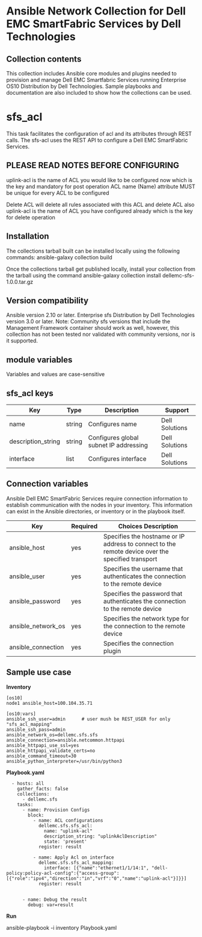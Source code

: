 Ansible Network Collection for Dell EMC SmartFabric Services by Dell Technologies
=================================================================================

Collection contents
-------------------
This collection includes Ansible core modules and plugins needed to provision and manage Dell EMC Smartfabric Services running Enterprise OS10 Distribution by Dell Technologies. Sample playbooks and documentation are also included to show how the collections can be used.

sfs_acl
=======
This task facilitates the configuration of acl and its attributes through REST calls. The sfs-acl uses the REST API to configure a Dell EMC SmartFabric Services. 

PLEASE READ NOTES BEFORE CONFIGURING
------------------------------------
uplink-acl is the name of ACL you would like to be configured now which is the key and mandatory for post operation
ACL name (Name) attribute MUST be unique for every ACL to be configured

Delete ACL will delete all rules associated with this ACL and delete ACL also
uplink-acl is the name of ACL you have configured already which is the key for delete operation

Installation
------------
The collections tarball built can be installed locally using the following commands:
ansible-galaxy collection build

Once the collections tarball get published locally, install your collection from the tarball using the command
ansible-galaxy collection install dellemc-sfs-1.0.0.tar.gz

Version compatibility
---------------------
Ansible version 2.10 or later.
Enterprise sfs Distribution by Dell Technologies version 3.0 or later.
Note: Community sfs  versions that include the Management Framework container should work as well, however, this collection has not been tested nor validated with community versions, nor is it supported.

module variables
----------------
Variables and values are case-sensitive

sfs_acl keys
------------
Key		      |	Type	|	Description			    |	Support        |
----------------------|---------|-------------------------------------------|------------------|
name |	string	| Configures name   |	Dell Solutions |
description_string  |	string	| Configures global subnet IP addressing    |	Dell Solutions |
interface| list | Configures interface | Dell Solutions |

Connection variables
--------------------
Ansible Dell EMC SmartFabric Services require connection information to establish communication with the nodes in your inventory. This information can exist in the Ansible directories, or inventory or in the playbook itself.

Key		    |	Required   |            	Choices	Description								    |
--------------------|--------------|--------------------------------------------------------------------------------------------------------|
ansible_host	    |	yes	   |	Specifies the hostname or IP address to connect to the remote device over the specified transport  |
ansible_user	    |	yes	   |	Specifies the username that authenticates the connection to the remote device			    |	
ansible_password    |	yes	   |	Specifies the password that authenticates the connection to the remote device			    |
ansible_network_os  |	yes	   |	Specifies the network type for the connection to the remote device			            |
ansible_connection  |	yes	   |	Specifies the connection plugin                                                                     |

Sample use case
---------------

**Inventory**

	[os10]
	node1 ansible_host=100.104.35.71 
 
	[os10:vars]
	ansible_ssh_user=admin      # user mush be REST_USER for only "sfs_acl_mapping"
	ansible_ssh_pass=admin
	ansible_network_os=dellemc.sfs.sfs
	ansible_connection=ansible.netcommon.httpapi
	ansible_httpapi_use_ssl=yes
	ansible_httpapi_validate_certs=no
	ansible_command_timeout=30
	ansible_python_interpreter=/usr/bin/python3

**Playbook.yaml**

      - hosts: all
        gather_facts: false
        collections: 
          - dellemc.sfs
        tasks:
          - name: Provision Configs
            block:
              - name: ACL configurations
                dellemc.sfs.sfs_acl:
                  name: "uplink-acl"
                  description_string: "uplinkAclDescription"
                  state: 'present'
                register: result

              - name: Apply Acl on interface
                dellemc.sfs.sfs_acl_mapping:
                  interface: [{"name":"ethernet1/1/14:1", "dell-policy:policy-acl-config":{"access-group":[{"role":"ipv4","direction":"in","vrf":"0","name":"uplink-acl"}]}}]
                register: result


          - name: Debug the result
            debug: var=result
            	 	
             	
**Run**

ansible-playbook -i inventory Playbook.yaml




